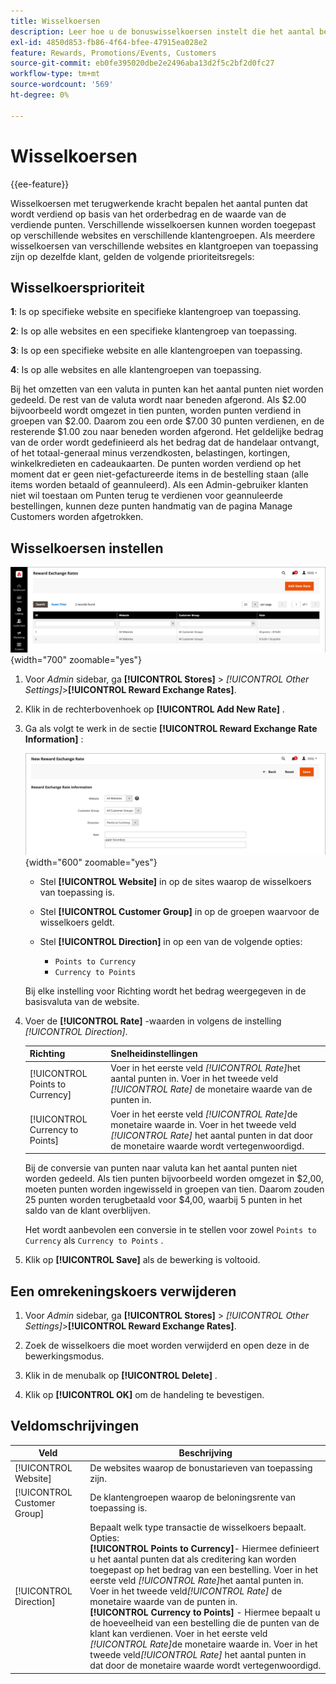 ```yaml
---
title: Wisselkoersen
description: Leer hoe u de bonuswisselkoersen instelt die het aantal beloningspunten bepalen dat wordt verdiend.
exl-id: 4850d853-fb86-4f64-bfee-47915ea028e2
feature: Rewards, Promotions/Events, Customers
source-git-commit: eb0fe395020dbe2e2496aba13d2f5c2bf2d0fc27
workflow-type: tm+mt
source-wordcount: '569'
ht-degree: 0%

---
```


# Wisselkoersen

{{ee-feature}}

Wisselkoersen met terugwerkende kracht bepalen het aantal punten dat wordt verdiend op basis van het orderbedrag en de waarde van de verdiende punten. Verschillende wisselkoersen kunnen worden toegepast op verschillende websites en verschillende klantengroepen. Als meerdere wisselkoersen van verschillende websites en klantgroepen van toepassing zijn op dezelfde klant, gelden de volgende prioriteitsregels:

## Wisselkoersprioriteit

**1**: Is op specifieke website en specifieke klantengroep van toepassing.

**2**: Is op alle websites en een specifieke klantengroep van toepassing.

**3**: Is op een specifieke website en alle klantengroepen van toepassing.

**4**: Is op alle websites en alle klantengroepen van toepassing.

Bij het omzetten van een valuta in punten kan het aantal punten niet worden gedeeld. De rest van de valuta wordt naar beneden afgerond. Als $2.00 bijvoorbeeld wordt omgezet in tien punten, worden punten verdiend in groepen van $2.00. Daarom zou een orde $7.00 30 punten verdienen, en de resterende $1.00 zou naar beneden worden afgerond. Het geldelijke bedrag van de order wordt gedefinieerd als het bedrag dat de handelaar ontvangt, of het totaal-generaal minus verzendkosten, belastingen, kortingen, winkelkredieten en cadeaukaarten. De punten worden verdiend op het moment dat er geen niet-gefactureerde items in de bestelling staan (alle items worden betaald of geannuleerd). Als een Admin-gebruiker klanten niet wil toestaan om Punten terug te verdienen voor geannuleerde bestellingen, kunnen deze punten handmatig van de pagina Manage Customers worden afgetrokken.

## Wisselkoersen instellen

![ Wisselkoersen van de Winst ](./assets/reward-exchange-rates.png){width="700" zoomable="yes"}

1. Voor _Admin_ sidebar, ga **[!UICONTROL Stores]** > _[!UICONTROL Other Settings]_>**[!UICONTROL Reward Exchange Rates]**.

1. Klik in de rechterbovenhoek op **[!UICONTROL Add New Rate]** .

1. Ga als volgt te werk in de sectie **[!UICONTROL Reward Exchange Rate Information]** :

   ![ Wisselkoersen van de Winst - informatie ](./assets/reward-exchange-rate-new.png){width="600" zoomable="yes"}

   - Stel **[!UICONTROL Website]** in op de sites waarop de wisselkoers van toepassing is.

   - Stel **[!UICONTROL Customer Group]** in op de groepen waarvoor de wisselkoers geldt.

   - Stel **[!UICONTROL Direction]** in op een van de volgende opties:

      - `Points to Currency`
      - `Currency to Points`

   Bij elke instelling voor Richting wordt het bedrag weergegeven in de basisvaluta van de website.

1. Voer de **[!UICONTROL Rate]** -waarden in volgens de instelling _[!UICONTROL Direction]_.

   | Richting | Snelheidinstellingen |
   |---------|-------------|
   | [!UICONTROL Points to Currency] | Voer in het eerste veld _[!UICONTROL Rate]_&#x200B;het aantal punten in. Voer in het tweede veld&#x200B;_[!UICONTROL Rate]_ de monetaire waarde van de punten in. |
   | [!UICONTROL Currency to Points] | Voer in het eerste veld _[!UICONTROL Rate]_&#x200B;de monetaire waarde in. Voer in het tweede veld&#x200B;_[!UICONTROL Rate]_ het aantal punten in dat door de monetaire waarde wordt vertegenwoordigd. |

   Bij de conversie van punten naar valuta kan het aantal punten niet worden gedeeld. Als tien punten bijvoorbeeld worden omgezet in $2,00, moeten punten worden ingewisseld in groepen van tien. Daarom zouden 25 punten worden terugbetaald voor $4,00, waarbij 5 punten in het saldo van de klant overblijven.

   Het wordt aanbevolen een conversie in te stellen voor zowel `Points to Currency` als `Currency to Points` .

1. Klik op **[!UICONTROL Save]** als de bewerking is voltooid.

## Een omrekeningskoers verwijderen

1. Voor _Admin_ sidebar, ga **[!UICONTROL Stores]** > _[!UICONTROL Other Settings]_>**[!UICONTROL Reward Exchange Rates]**.

1. Zoek de wisselkoers die moet worden verwijderd en open deze in de bewerkingsmodus.

1. Klik in de menubalk op **[!UICONTROL Delete]** .

1. Klik op **[!UICONTROL OK]** om de handeling te bevestigen.

## Veldomschrijvingen

| Veld | Beschrijving |
|--- |--- |
| [!UICONTROL Website] | De websites waarop de bonustarieven van toepassing zijn. |
| [!UICONTROL Customer Group] | De klantengroepen waarop de beloningsrente van toepassing is. |
| [!UICONTROL Direction] | Bepaalt welk type transactie de wisselkoers bepaalt. Opties: <br/>**[!UICONTROL Points to Currency]**- Hiermee definieert u het aantal punten dat als creditering kan worden toegepast op het bedrag van een bestelling. Voer in het eerste veld _[!UICONTROL Rate]_&#x200B;het aantal punten in. Voer in het tweede veld&#x200B;_[!UICONTROL Rate]_ de monetaire waarde van de punten in.<br/>**[!UICONTROL Currency to Points]** - Hiermee bepaalt u de hoeveelheid van een bestelling die de punten van de klant kan verdienen. Voer in het eerste veld _[!UICONTROL Rate]_&#x200B;de monetaire waarde in. Voer in het tweede veld&#x200B;_[!UICONTROL Rate]_ het aantal punten in dat door de monetaire waarde wordt vertegenwoordigd. |
